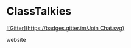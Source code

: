 ClassTalkies
============
[![Gitter](https://badges.gitter.im/Join Chat.svg)](https://gitter.im/sid278/ClassTalkies?utm_source=badge&utm_medium=badge&utm_campaign=pr-badge&utm_content=badge)

website
